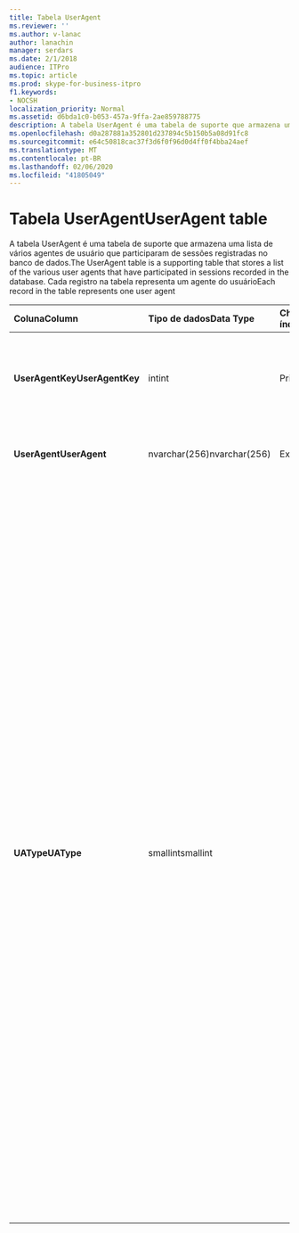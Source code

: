 ```yaml
---
title: Tabela UserAgent
ms.reviewer: ''
ms.author: v-lanac
author: lanachin
manager: serdars
ms.date: 2/1/2018
audience: ITPro
ms.topic: article
ms.prod: skype-for-business-itpro
f1.keywords:
- NOCSH
localization_priority: Normal
ms.assetid: d6bda1c0-b053-457a-9ffa-2ae859788775
description: A tabela UserAgent é uma tabela de suporte que armazena uma lista de vários agentes de usuário que participaram de sessões registradas no banco de dados. Cada registro na tabela representa um agente do usuário
ms.openlocfilehash: d0a287881a352801d237894c5b150b5a08d91fc8
ms.sourcegitcommit: e64c50818cac37f3d6f0f96d0d4ff0f4bba24aef
ms.translationtype: MT
ms.contentlocale: pt-BR
ms.lasthandoff: 02/06/2020
ms.locfileid: "41805049"
---
```

# <a name="useragent-table"></a><span data-ttu-id="9c291-104">Tabela UserAgent</span><span class="sxs-lookup"><span data-stu-id="9c291-104">UserAgent table</span></span>
 
<span data-ttu-id="9c291-105">A tabela UserAgent é uma tabela de suporte que armazena uma lista de vários agentes de usuário que participaram de sessões registradas no banco de dados.</span><span class="sxs-lookup"><span data-stu-id="9c291-105">The UserAgent table is a supporting table that stores a list of the various user agents that have participated in sessions recorded in the database.</span></span> <span data-ttu-id="9c291-106">Cada registro na tabela representa um agente do usuário</span><span class="sxs-lookup"><span data-stu-id="9c291-106">Each record in the table represents one user agent</span></span>
  
|<span data-ttu-id="9c291-107">**Coluna**</span><span class="sxs-lookup"><span data-stu-id="9c291-107">**Column**</span></span>|<span data-ttu-id="9c291-108">**Tipo de dados**</span><span class="sxs-lookup"><span data-stu-id="9c291-108">**Data Type**</span></span>|<span data-ttu-id="9c291-109">**Chave/índice**</span><span class="sxs-lookup"><span data-stu-id="9c291-109">**Key/Index**</span></span>|<span data-ttu-id="9c291-110">**Detalhes**</span><span class="sxs-lookup"><span data-stu-id="9c291-110">**Details**</span></span>|
|:-----|:-----|:-----|:-----|
|<span data-ttu-id="9c291-111">**UserAgentKey**</span><span class="sxs-lookup"><span data-stu-id="9c291-111">**UserAgentKey**</span></span> <br/> |<span data-ttu-id="9c291-112">int</span><span class="sxs-lookup"><span data-stu-id="9c291-112">int</span></span>  <br/> |<span data-ttu-id="9c291-113">Primária</span><span class="sxs-lookup"><span data-stu-id="9c291-113">Primary</span></span>  <br/> |<span data-ttu-id="9c291-114">Número exclusivo que identifica esse agente de usuário.</span><span class="sxs-lookup"><span data-stu-id="9c291-114">Unique number identifying this user agent.</span></span>  <br/> |
|<span data-ttu-id="9c291-115">**UserAgent**</span><span class="sxs-lookup"><span data-stu-id="9c291-115">**UserAgent**</span></span> <br/> |<span data-ttu-id="9c291-116">nvarchar(256)</span><span class="sxs-lookup"><span data-stu-id="9c291-116">nvarchar(256)</span></span>  <br/> |<span data-ttu-id="9c291-117">Exclusividade</span><span class="sxs-lookup"><span data-stu-id="9c291-117">Unique</span></span>  <br/> |<span data-ttu-id="9c291-118">Cadeia de caracteres do agente do usuário.</span><span class="sxs-lookup"><span data-stu-id="9c291-118">User Agent string.</span></span>  <br/> |
|<span data-ttu-id="9c291-119">**UAType**</span><span class="sxs-lookup"><span data-stu-id="9c291-119">**UAType**</span></span> <br/> |<span data-ttu-id="9c291-120">smallint</span><span class="sxs-lookup"><span data-stu-id="9c291-120">smallint</span></span>  <br/> | <br/> |<span data-ttu-id="9c291-121">1 é o servidor de mediação.</span><span class="sxs-lookup"><span data-stu-id="9c291-121">1 is Mediation Server.</span></span>  <br/> <span data-ttu-id="9c291-122">2 é um servidor de conferência A/V.</span><span class="sxs-lookup"><span data-stu-id="9c291-122">2 is A/V Conferencing Server.</span></span>  <br/> <span data-ttu-id="9c291-123">4 é o Skype for Business.</span><span class="sxs-lookup"><span data-stu-id="9c291-123">4 is Skype for Business.</span></span>  <br/> <span data-ttu-id="9c291-124">8 é o telefone IP.</span><span class="sxs-lookup"><span data-stu-id="9c291-124">8 is IP Phone.</span></span>  <br/> <span data-ttu-id="9c291-125">16 é o console do Live Meeting.</span><span class="sxs-lookup"><span data-stu-id="9c291-125">16 is Live Meeting Console.</span></span>  <br/> <span data-ttu-id="9c291-126">o 32 é uma ferramenta de validação de implantação (DVT).</span><span class="sxs-lookup"><span data-stu-id="9c291-126">32 is Deployment Validation Tool (DVT).</span></span>  <br/> <span data-ttu-id="9c291-127">o 64 é o Skype for Business Server em computadores Macintosh.</span><span class="sxs-lookup"><span data-stu-id="9c291-127">64 is Skype for Business Server on Macintosh computers.</span></span>  <br/> <span data-ttu-id="9c291-128">o 128 é o Skype for Business Server Attendant.</span><span class="sxs-lookup"><span data-stu-id="9c291-128">128 is Skype for Business Server Attendant.</span></span>  <br/> <span data-ttu-id="9c291-129">o 256 é o serviço de anúncio de conferências.</span><span class="sxs-lookup"><span data-stu-id="9c291-129">256 is Conferencing Announcement service.</span></span>  <br/> <span data-ttu-id="9c291-130">o 512 é o atendedor automático da conferência.</span><span class="sxs-lookup"><span data-stu-id="9c291-130">512 is Conferencing Auto Attendant.</span></span>  <br/> <span data-ttu-id="9c291-131">o 1024 é um aplicativo de grupo de resposta.</span><span class="sxs-lookup"><span data-stu-id="9c291-131">1024 is Response Group application.</span></span>  <br/> <span data-ttu-id="9c291-132">2048 está fora do controle de voz.</span><span class="sxs-lookup"><span data-stu-id="9c291-132">2048 is Outside Voice Control.</span></span>  <br/> |
   

